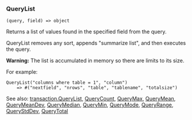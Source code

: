 ### QueryList

``` suneido
(query, field) => object
```

Returns a list of values found in the specified field from the query.

QueryList removes any sort, appends "summarize list", and then executes the query.

**Warning:** The list is accumulated in memory so there are limits to its size.

For example:

``` suneido
QueryList("columns where table = 1", "column")
    => #("nextfield", "nrows", "table", "tablename", "totalsize")
```

See also:
[transaction.QueryList](<Transaction/transaction.QueryList.md>),
[QueryCount](<QueryCount.md>),
[QueryMax](<QueryMax.md>),
[QueryMean](<QueryMean.md>),
[QueryMeanDev](<QueryMeanDev.md>),
[QueryMedian](<QueryMedian.md>),
[QueryMin](<QueryMin.md>),
[QueryMode](<QueryMode.md>),
[QueryRange](<QueryRange.md>),
[QueryStdDev](<QueryStdDev.md>),
[QueryTotal](<QueryTotal.md>)
